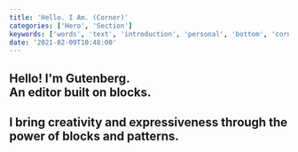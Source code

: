 ```yaml
---
title: 'Hello. I Am. (Corner)'
categories: ['Hero', 'Section']
keywords: ['words', 'text', 'introduction', 'personal', 'bottom', 'corner']
date: '2021-02-09T10:48:00'
---
```


<!-- wp:cover {"customOverlayColor":"rgba(0,0,0,0)","minHeight":80,"minHeightUnit":"vh","contentPosition":"bottom left","align":"wide"} -->
<div class="wp-block-cover alignwide has-background-dim has-custom-content-position is-position-bottom-left" style="background-color:rgba(0,0,0,0);min-height:80vh"><div class="wp-block-cover__inner-container">

<!-- wp:heading {"textColor":"black"} -->
<h2 class="f2 f1-l mt0 lh-solid has-black-color has-text-color"><strong>Hello! I'm Gutenberg.<br />An editor built on blocks.</strong></h2>
<!-- /wp:heading -->

<!-- wp:heading {"textColor":"black"} -->
<h2 class="f4 f3-l mt0 o-70 has-text-color has-black-color"><strong>I bring creativity and expressiveness through the power of blocks and patterns.</strong></h2>
<!-- /wp:heading -->

</div></div>
<!-- /wp:cover -->
